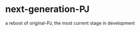 next-generation-PJ
==================

a reboot of original-PJ, the most current stage in development